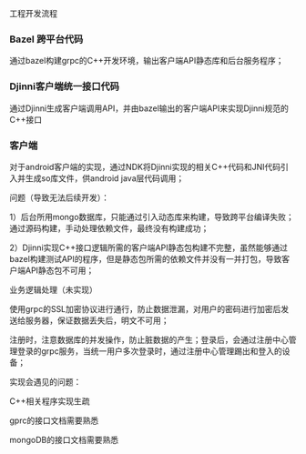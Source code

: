 
工程开发流程

### Bazel 跨平台代码
通过bazel构建grpc的C++开发环境，输出客户端API静态库和后台服务程序；

### Djinni客户端统一接口代码
通过Djinni生成客户端调用API，并由bazel输出的客户端API来实现Djinni规范的C++接口

### 客户端
对于android客户端的实现，通过NDK将Djinni实现的相关C++代码和JNI代码引入并生成so库文件，供android java层代码调用；

问题（导致无法后续开发）：

1）后台所用mongo数据库，只能通过引入动态库来构建，导致跨平台编译失败；通过源码构建，手动处理依赖文件，最终没有构建成功；

2）Djinni实现C++接口逻辑所需的客户端API静态包构建不完整，虽然能够通过bazel构建测试API的程序，但是静态包所需的依赖文件并没有一并打包，导致客户端API静态包不可用；

业务逻辑处理（未实现）

使用grpc的SSL加密协议进行通行，防止数据泄漏，对用户的密码进行加密后发送给服务器，保证数据丢失后，明文不可用；

注册时，注意数据库的并发操作，防止脏数据的产生；登录后，会通过注册中心管理登录的grpc服务，当统一用户多次登录时，通过注册中心管理踢出和登入的设备；

实现会遇见的问题：

C++相关程序实现生疏

gprc的接口文档需要熟悉

mongoDB的接口文档需要熟悉
